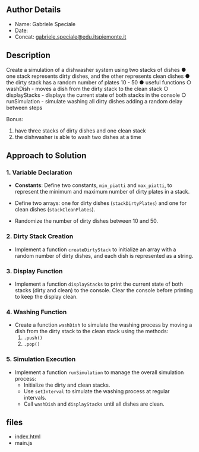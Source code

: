 ## Author Details

* Name: Gabriele Speciale
* Date: 
* Concat: gabriele.speciale@edu.itspiemonte.it



## Description

Create a simulation of a dishwasher system using two stacks of dishes
● one stack represents dirty dishes, and the other represents clean dishes
● the dirty stack has a random number of plates 10 - 50
● useful functions
  ○ washDish - moves a dish from the dirty stack to the clean stack
  ○ displayStacks - displays the current state of both stacks in the console
  ○ runSimulation - simulate washing all dirty dishes adding a random delay between steps
 
Bonus:
1. have three stacks of dirty dishes and one clean stack
2. the dishwasher is able to wash two dishes at a time


## Approach to Solution

### 1. Variable Declaration
- **Constants**: Define two constants, `min_piatti` and `max_piatti`, to represent the minimum and maximum number of dirty plates in a stack.

- Define two arrays: one for dirty dishes (`stackDirtyPlates`) and one for clean dishes (`stackCleanPlates`).
- Randomize the number of dirty dishes between 10 and 50.

### 2. Dirty Stack Creation
- Implement a function `createDirtyStack` to initialize an array with a random number of dirty dishes, and each dish is represented as a string.

### 3. Display Function
- Implement a function `displayStacks` to print the current state of both stacks (dirty and clean) to the console. Clear the console before printing to keep the display clean.

### 4. Washing Function
- Create a function `washDish` to simulate the washing process by moving a dish from the dirty stack to the clean stack using the methods:
  1. `.push()`
  2. `.pop()`

### 5. Simulation Execution
- Implement a function `runSimulation` to manage the overall simulation process:
  - Initialize the dirty and clean stacks.
  - Use `setInterval` to simulate the washing process at regular intervals.
  - Call `washDish` and `displayStacks` until all dishes are clean.





## files

* index.html
* main.js
